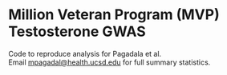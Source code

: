 # Million Veteran Program (MVP) Testosterone GWAS <br />
Code to reproduce analysis for Pagadala et al. <br />
Email mpagadal@health.ucsd.edu for full summary statistics.
